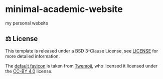# minimal-academic-website

my personal website 

## ⚖️  License

This template is released under a BSD 3-Clause License, see [LICENSE](https://github.com/timothygebhard/minimal-academic-website/blob/main/LICENSE) for more detailed information.

The [default favicon](https://github.com/timothygebhard/minimal-academic-website/blob/main/favicon.png) is taken from [Twemoji](https://twemoji.twitter.com/), who licensed it licensed under the [CC-BY 4.0](https://creativecommons.org/licenses/by/4.0/) license.
